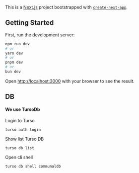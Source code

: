 This is a [Next.js](https://nextjs.org) project bootstrapped with [`create-next-app`](https://nextjs.org/docs/app/api-reference/cli/create-next-app).

## Getting Started

First, run the development server:

```bash
npm run dev
# or
yarn dev
# or
pnpm dev
# or
bun dev
```

Open [http://localhost:3000](http://localhost:3000) with your browser to see the result.

## DB

#### We use TursoDb

Login to Turso

```
turso auth login

```

Show list Turso DB

```
turso db list
```

Open cli shell

```
turso db shell communaldb
```
